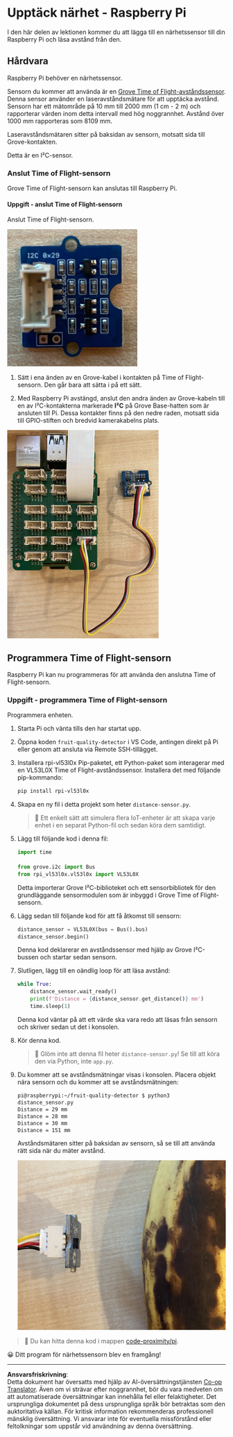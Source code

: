 <!--
CO_OP_TRANSLATOR_METADATA:
{
  "original_hash": "6145a1d791731c8a9d0afd0a1bae5108",
  "translation_date": "2025-08-27T20:30:51+00:00",
  "source_file": "4-manufacturing/lessons/4-trigger-fruit-detector/pi-proximity.md",
  "language_code": "sv"
}
-->
# Upptäck närhet - Raspberry Pi

I den här delen av lektionen kommer du att lägga till en närhetssensor till din Raspberry Pi och läsa avstånd från den.

## Hårdvara

Raspberry Pi behöver en närhetssensor.

Sensorn du kommer att använda är en [Grove Time of Flight-avståndssensor](https://www.seeedstudio.com/Grove-Time-of-Flight-Distance-Sensor-VL53L0X.html). Denna sensor använder en laseravståndsmätare för att upptäcka avstånd. Sensorn har ett mätområde på 10 mm till 2000 mm (1 cm - 2 m) och rapporterar värden inom detta intervall med hög noggrannhet. Avstånd över 1000 mm rapporteras som 8109 mm.

Laseravståndsmätaren sitter på baksidan av sensorn, motsatt sida till Grove-kontakten.

Detta är en I²C-sensor.

### Anslut Time of Flight-sensorn

Grove Time of Flight-sensorn kan anslutas till Raspberry Pi.

#### Uppgift - anslut Time of Flight-sensorn

Anslut Time of Flight-sensorn.

![En Grove Time of Flight-sensor](../../../../../translated_images/grove-time-of-flight-sensor.d82ff2165bfded9f485de54d8d07195a6270a602696825fca19f629ddfe94e86.sv.png)

1. Sätt i ena änden av en Grove-kabel i kontakten på Time of Flight-sensorn. Den går bara att sätta i på ett sätt.

1. Med Raspberry Pi avstängd, anslut den andra änden av Grove-kabeln till en av I²C-kontakterna markerade **I²C** på Grove Base-hatten som är ansluten till Pi. Dessa kontakter finns på den nedre raden, motsatt sida till GPIO-stiften och bredvid kamerakabelns plats.

![Grove Time of Flight-sensorn ansluten till I²C-kontakten](../../../../../translated_images/pi-time-of-flight-sensor.58c8dc04eb3bfb57a7c3019f031433ef4d798d4d7603d565afbf6f3802840dba.sv.png)

## Programmera Time of Flight-sensorn

Raspberry Pi kan nu programmeras för att använda den anslutna Time of Flight-sensorn.

### Uppgift - programmera Time of Flight-sensorn

Programmera enheten.

1. Starta Pi och vänta tills den har startat upp.

1. Öppna koden `fruit-quality-detector` i VS Code, antingen direkt på Pi eller genom att ansluta via Remote SSH-tillägget.

1. Installera rpi-vl53l0x Pip-paketet, ett Python-paket som interagerar med en VL53L0X Time of Flight-avståndssensor. Installera det med följande pip-kommando:

    ```sh
    pip install rpi-vl53l0x
    ```

1. Skapa en ny fil i detta projekt som heter `distance-sensor.py`.

    > 💁 Ett enkelt sätt att simulera flera IoT-enheter är att skapa varje enhet i en separat Python-fil och sedan köra dem samtidigt.

1. Lägg till följande kod i denna fil:

    ```python
    import time
    
    from grove.i2c import Bus
    from rpi_vl53l0x.vl53l0x import VL53L0X
    ```

    Detta importerar Grove I²C-biblioteket och ett sensorbibliotek för den grundläggande sensormodulen som är inbyggd i Grove Time of Flight-sensorn.

1. Lägg sedan till följande kod för att få åtkomst till sensorn:

    ```python
    distance_sensor = VL53L0X(bus = Bus().bus)
    distance_sensor.begin()    
    ```

    Denna kod deklarerar en avståndssensor med hjälp av Grove I²C-bussen och startar sedan sensorn.

1. Slutligen, lägg till en oändlig loop för att läsa avstånd:

    ```python
    while True:
        distance_sensor.wait_ready()
        print(f'Distance = {distance_sensor.get_distance()} mm')
        time.sleep(1)
    ```

    Denna kod väntar på att ett värde ska vara redo att läsas från sensorn och skriver sedan ut det i konsolen.

1. Kör denna kod.

    > 💁 Glöm inte att denna fil heter `distance-sensor.py`! Se till att köra den via Python, inte `app.py`.

1. Du kommer att se avståndsmätningar visas i konsolen. Placera objekt nära sensorn och du kommer att se avståndsmätningen:

    ```output
    pi@raspberrypi:~/fruit-quality-detector $ python3 distance_sensor.py 
    Distance = 29 mm
    Distance = 28 mm
    Distance = 30 mm
    Distance = 151 mm
    ```

    Avståndsmätaren sitter på baksidan av sensorn, så se till att använda rätt sida när du mäter avstånd.

    ![Avståndsmätaren på baksidan av Time of Flight-sensorn pekar på en banan](../../../../../translated_images/time-of-flight-banana.079921ad8b1496e4525dc26b4cdc71a076407aba3e72ba113ba2e38febae92c5.sv.png)

> 💁 Du kan hitta denna kod i mappen [code-proximity/pi](../../../../../4-manufacturing/lessons/4-trigger-fruit-detector/code-proximity/pi).

😀 Ditt program för närhetssensorn blev en framgång!

---

**Ansvarsfriskrivning**:  
Detta dokument har översatts med hjälp av AI-översättningstjänsten [Co-op Translator](https://github.com/Azure/co-op-translator). Även om vi strävar efter noggrannhet, bör du vara medveten om att automatiserade översättningar kan innehålla fel eller felaktigheter. Det ursprungliga dokumentet på dess ursprungliga språk bör betraktas som den auktoritativa källan. För kritisk information rekommenderas professionell mänsklig översättning. Vi ansvarar inte för eventuella missförstånd eller feltolkningar som uppstår vid användning av denna översättning.
